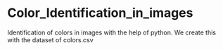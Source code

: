 # Color_Identification_in_images
Identification of colors in images with the help of python. We create this with the dataset of colors.csv 
